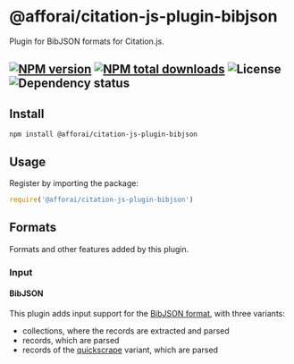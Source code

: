 # @afforai/citation-js-plugin-bibjson
Plugin for BibJSON formats for Citation.js.

[![NPM version](https://img.shields.io/npm/v/@afforai/citation-js-plugin-bibjson.svg)](https://npmjs.org/package/@afforai/citation-js-plugin-bibjson)
[![NPM total downloads](https://img.shields.io/npm/dt/@afforai/citation-js-plugin-bibjson.svg)](https://npmcharts.com/compare/@citation-js%2Fplugin-bibjson?minimal=true)
![License](https://img.shields.io/npm/l/@afforai/citation-js-plugin-bibjson.svg)
![Dependency status](https://img.shields.io/librariesio/release/npm/@afforai/citation-js-plugin-bibjson)
---

## Install

    npm install @afforai/citation-js-plugin-bibjson

## Usage

Register by importing the package:

```js
require('@afforai/citation-js-plugin-bibjson')
```

## Formats

Formats and other features added by this plugin.

### Input

#### BibJSON

This plugin adds input support for the [BibJSON format](http://okfnlabs.org/bibjson/), with three variants:

  * collections, where the records are extracted and parsed
  * records, which are parsed
  * records of the [quickscrape](https://github.com/ContentMine/quickscrape) variant, which are parsed
